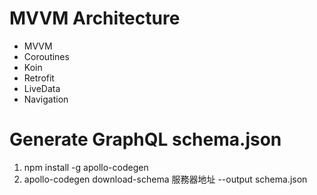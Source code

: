 # MVVM Architecture
- MVVM
- Coroutines
- Koin
- Retrofit
- LiveData
- Navigation

# Generate GraphQL schema.json
1. npm install -g apollo-codegen
2. apollo-codegen download-schema 服務器地址 --output schema.json
